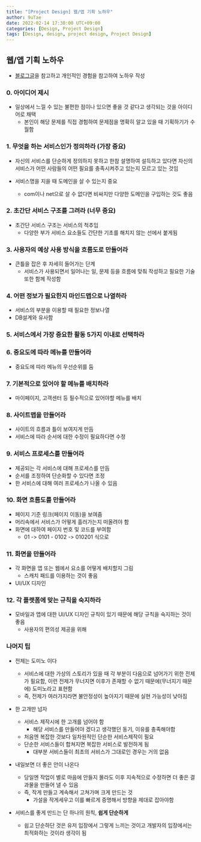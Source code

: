 ```yaml
---
title: "[Project Design] 웹/앱 기획 노하우"
author: 9uTae
date: 2022-02-14 17:30:00 UTC+09:00
categories: [Design, Project Design]
tags: [Design, design, project design, Project Design]
---
```


## 웹/앱 기획 노하우

- [블로그글](https://blog.naver.com/PostView.nhn?isHttpsRedirect=true&blogId=durandot&logNo=221024396344&redirect=Dlog&widgetTypeCall=true)을 참고하고 개인적인 경험을 참고하여 노하우 작성

### 0. 아이디어 제시

- 일상에서 느낄 수 있는 불편한 점이나 있으면 좋을 것 같다고 생각되는 것을 아이디어로 채택
    - 본인이 해당 문제를 직접 경험하여 문제점을 명확히 알고 있을 때 기획하기가 수월함

### 1. 무엇을 하는 서비스인가 정의하라 __(가장 중요)__

- 자신의 서비스를 단순하게 정의하지 못하고 한참 설명하여 설득하고 있다면 자신의 서비스가 어떤 사람들의 어떤 필요를 충족시켜주고 있는지 모르고 있는 것임

- 서비스명을 지을 때 도메인을 살 수 있는지 중요
    - com이나 net으로 살 수 없다면 비싸지만 다양한 도메인을 구입하는 것도 좋음

### 2. 초간단 서비스 구조를 그려라 __(너무 중요)__

- 초간단 서비스 구조는 서비스의 척추임 
    - 다양한 부가 서비스 요소들도 간단한 기초를 해치지 않는 선에서 붙게됨

### 3. 사용자의 예상 사용 방식을 흐름도로 만들어라

- 큰틀을 잡은 후 자세히 들어가는 단계
    - 서비스가 사용되면서 일어나는 일, 문제 등을 흐름에 맞춰 작성하고 필요한 기술 또한 함께 작성함

### 4. 어떤 정보가 필요한지 마인드맵으로 나열하라

- 서비스의 부분을 이용할 때 필요한 정보나열
- DB설계와 유사함

### 5. 서비스에서 가장 중요한 활동 5가지 이내로 선택하라

### 6. 중요도에 따라 메뉴를 만들어라

- 중요도에 따라 메뉴의 우선순위를 둠

### 7. 기본적으로 있어야 할 메뉴를 배치하라

- 마이페이지, 고객센터 등 필수적으로 있어야할 메뉴를 배치

### 8. 사이트맵을 만들어라

- 사이트의 흐름과 틀이 보여지게 만듬
- 서비스에 따라 순서에 대한 수정이 필요하다면 수정

### 9. 서비스 프로세스를 만들어라

- 제공되는 각 서비스에 대해 프로세스를 만듬
- 순서를 조정하여 단순화할 수 있다면 조정
- 한 서비스에 대해 여러 프로세스가 나올 수 있음

### 10. 화면 흐름도를 만들어라

- 페이지 기준 링크(페이지 이동)을 보여줌
- 머리속에서 서비스가 어떻게 흘러가는지 떠올려야 함
- 화면에 대하여 페이지 번호 및 코드를 부여함
    - 01 -> 0101 - 0102 -> 010201 식으로

### 11. 화면을 만들어라

- 각 화면을 앱 또는 웹에서 요소를 어떻게 배치할지 그림
    - 스캐치 패드를 이용하는 것이 좋음
- UI/UX 디자인

### 12. 각 플랫폼에 맞는 규칙을 숙지하라

- 모바일과 앱에 대한 UI/UX 디자인 규칙이 있기 때문에 해당 규칙을 숙지하는 것이 좋음
    - 사용자의 편의성 제공을 위해

### 나머지 팁

- 전제는 도미노 이다
    - 서비스에 대한 가상의 스토리가 있을 때 각 부분이 다음으로 넘어가기 위한 전제가 필요함, 이런 전제가 무너지면 이후가 존재할 수 없기 때문에(무너지기 때문에) 도미노라고 표현함
    - 즉, 전제가 여러가지라면 불안정성이 높아지기 때문에 실현 가능성이 낮아짐

- 한 고개만 넘자
    - 서비스 제작시에 한 고개를 넘어야 함
        - 해당 서비스를 만들어야 겠다고 생각했던 동기, 이유를 충족해야함
    - 처음엔 복잡한 것보다 일차원적인 단순한 서비스제작이 필요
    - 단순한 서비스들이 합쳐지면 복잡한 서비스로 발전하게 됨
        - 대부분 서비스들이 최초의 서비스가 그대로인 경우는 거의 없음

- 내일보면 더 좋은 안이 나온다
    - 당일엔 작업이 별로 마음에 안들지 몰라도 이후 지속적으로 수정하면 더 좋은 결과물을 만들어 낼 수 있음
    - 즉, 작게 만들고 계속해서 고쳐가며 크게 만드는 것
        - 가설을 작게세우고 이를 빠르게 증명해서 방향을 제대로 잡아야함

- 서비스를 좋게 만드는 단 하나의 원칙, __쉽게 단순하게__
    - 쉽고 단순하단 것은 유저 입장에서 그렇게 느끼는 것이고 개발자의 입장에서는 최적화하는 것이라 생각이 됨